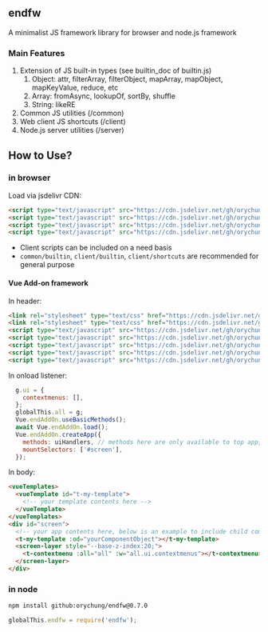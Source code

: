 ## endfw
A minimalist JS framework library for browser and node.js framework

### Main Features

1. Extension of JS built-in types (see builtin_doc of builtin.js)
    1. Object: attr, filterArray, filterObject, mapArray, mapObject, mapKeyValue, reduce, etc
    1. Array: fromAsync, lookupOf, sortBy, shuffle
    1. String: likeRE
1. Common JS utilities (/common)
1. Web client JS shortcuts (/client)
1. Node.js server utilities (/server)

## How to Use?

### in browser
Load via jsdelivr CDN:
```html
<script type="text/javascript" src="https://cdn.jsdelivr.net/gh/orychung/endfw@0.7.0/common/builtin.js"></script>
<script type="text/javascript" src="https://cdn.jsdelivr.net/gh/orychung/endfw@0.7.0/client/builtin.js"></script>
<script type="text/javascript" src="https://cdn.jsdelivr.net/gh/orychung/endfw@0.7.0/client/shortcuts.js"></script>
<script type="text/javascript" src="https://cdn.jsdelivr.net/gh/orychung/endfw@0.7.0/client/music.js" charset="utf-8"></script>
```

* Client scripts can be included on a need basis
* `common/builtin`, `client/builtin`, `client/shortcuts` are recommended for general purpose

#### Vue Add-on framework

In header:
```html
<link rel="stylesheet" type="text/css" href="https://cdn.jsdelivr.net/gh/orychung/endfw@0.7.0/vue/control.css" />
<link rel="stylesheet" type="text/css" href="https://cdn.jsdelivr.net/gh/orychung/endfw@0.7.0/vue/layout.css" />
<script type="text/javascript" src="https://cdn.jsdelivr.net/gh/orychung/endfw@0.7.0/common/builtin.js"></script>
<script type="text/javascript" src="https://cdn.jsdelivr.net/gh/orychung/endfw@0.7.0/common/global.js"></script>
<script type="text/javascript" src="https://cdn.jsdelivr.net/gh/orychung/endfw@0.7.0/client/builtin.js"></script>
<script type="text/javascript" src="https://cdn.jsdelivr.net/gh/orychung/endfw@0.7.0/client/shortcuts.js"></script>
<script type="text/javascript" src="https://cdn.jsdelivr.net/gh/orychung/endfw@0.7.0/client/quick_vue.js"></script>
```

In onload listener:
```js
  g.ui = {
    contextmenus: [],
  };
  globalThis.all = g;
  Vue.endAddOn.useBasicMethods();
  await Vue.endAddOn.load();
  Vue.endAddOn.createApp({
    methods: uiHandlers, // methods here are only available to top app, not child components
    mountSelectors: ['#screen'],
  });
```

In body:
```html
<vueTemplates>
  <vueTemplate id="t-my-template">
    <!-- your template contents here -->
  </vueTemplate>
</vueTemplates>
<div id="screen">
  <!-- your app contents here, below is an example to include child component -->
  <t-my-template :od="yourComponentObject"></t-my-template>
  <screen-layer style="--base-z-index:20;">
    <t-contextmenu :all="all" :w="all.ui.contextmenus"></t-contextmenu>
  </screen-layer>
</div>
```

### in node
```bash
npm install github:orychung/endfw@0.7.0
```
```javascript
globalThis.endfw = require('endfw');
```
